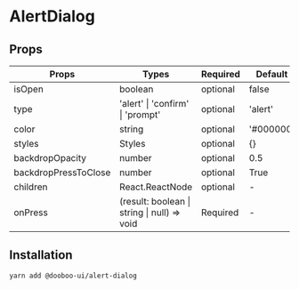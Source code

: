 # AlertDialog

## Props

| Props                | Types                                       | Required | Default   |
| -------------------- | ------------------------------------------- | -------- | --------- |
| isOpen               | boolean                                     | optional | false     |
| type                 | 'alert' \| 'confirm' \| 'prompt'            | optional | 'alert'   |
| color                | string                                      | optional | '#000000' |
| styles               | Styles                                      | optional | {}        |
| backdropOpacity      | number                                      | optional | 0.5       |
| backdropPressToClose | number                                      | optional | True      |
| children             | React.ReactNode                             | optional | -         |
| onPress              | (result: boolean \| string \| null) => void | Required | -         |

## Installation

```
yarn add @dooboo-ui/alert-dialog
```
